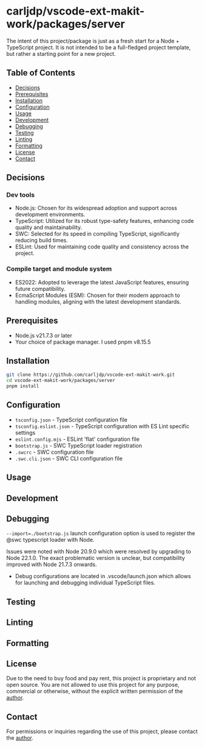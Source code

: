 # carljdp/vscode-ext-makit-work/packages/server

The intent of this project/package is just as a fresh start for a Node + TypeScript project. It is not intended to be a full-fledged project template, but rather a starting point for a new project.

## Table of Contents

- [Decisions](#decisions)
- [Prerequisites](#prerequisites)
- [Installation](#installation)
- [Configuration](#configuration)
- [Usage](#usage)
- [Development](#development)
- [Debugging](#debugging)
- [Testing](#testing)
- [Linting](#linting)
- [Formatting](#formatting)
- [License](#license)
- [Contact](#contact)

## Decisions

### Dev tools

- Node.js: Chosen for its widespread adoption and support across development environments.
- TypeScript: Utilized for its robust type-safety features, enhancing code quality and maintainability.
- SWC: Selected for its speed in compiling TypeScript, significantly reducing build times.
- ESLint: Used for maintaining code quality and consistency across the project.

### Compile target and module system

- ES2022: Adopted to leverage the latest JavaScript features, ensuring future compatibility.
- EcmaScript Modules (ESM): Chosen for their modern approach to handling modules, aligning with the latest development standards.

## Prerequisites

- Node.js v21.7.3 or later
- Your choice of package manager. I used pnpm v8.15.5

## Installation

```bash
git clone https://github.com/carljdp/vscode-ext-makit-work.git
cd vscode-ext-makit-work/packages/server
pnpm install
```

## Configuration

- `tsconfig.json` - TypeScript configuration file
- `tsconfig.eslint.json` - TypeScript configuration with ES Lint specific settings
- `eslint.config.mjs` - ESLint 'flat' configuration file
- `bootstrap.js` - SWC TypeScript loader registration
- `.swcrc` - SWC configuration file
- `.swc.cli.json` - SWC CLI configuration file

## Usage

<!-- ```bash
pnpm run start
``` -->

## Development

<!-- ```bash
pnpm run dev
``` -->

## Debugging

`--import=./bootstrap.js` launch configuration option is used to register the @swc typescript loader with Node. 

Issues were noted with Node 20.9.0 which were resolved by upgrading to Node 22.1.0. The exact problematic version is unclear, but compatibility improved with Node 21.7.3 onwards.

- Debug configurations are located in .vscode/launch.json which allows for launching and debugging individual TypeScript files.

## Testing

<!-- ```bash
pnpm run test
``` -->

## Linting

<!-- ```bash
pnpm run lint
``` -->

## Formatting

<!-- ```bash
pnpm run format
``` -->

## License

Due to the need to buy food and pay rent, this project is proprietary and not open source. You are not allowed to use this project for any purpose, commercial or otherwise, without the explicit written permission of the [author](https://linktr.ee/carljdp).

## Contact

For permissions or inquiries regarding the use of this project, please contact the [author](https://linktr.ee/carljdp).
